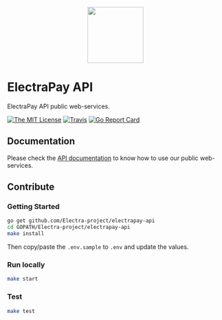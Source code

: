 <p align="center">
    <img src="https://cdn.discordapp.com/attachments/575318354529746946/575318376529002547/ic_launcher.png"
        height="130">

# ElectraPay API

ElectraPay API public web-services.

[![The MIT License](https://img.shields.io/badge/license-MIT-orange.svg?style=flat-square)](http://opensource.org/licenses/MIT)
[![Travis](https://img.shields.io/travis/Electra-project/electra-api.svg?style=flat-square)](https://travis-ci.org/Electra-project/electrapay-api)
[![Go Report Card](https://goreportcard.com/badge/github.com/Electra-project/electra-api?style=flat-square)](https://goreportcard.com/report/github.com/Electra-project/electrapay-api)

## Documentation

Please check the [API documentation](https://electrapay-api-doc.herokuapp.com) to know how to use our public web-services.

## Contribute

### Getting Started

```bash
go get github.com/Electra-project/electrapay-api
cd GOPATH/Electra-project/electrapay-api
make install
```

Then copy/paste the `.env.sample` to `.env` and update the values.

### Run locally

```bash
make start
```

### Test

```bash
make test
```
